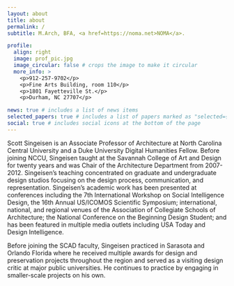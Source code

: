 ```yaml
---
layout: about
title: about
permalink: /
subtitle: M.Arch, BFA, <a href=https://noma.net>NOMA</a>.

profile:
  align: right
  image: prof_pic.jpg
  image_circular: false # crops the image to make it circular
  more_info: >
    <p>912-257-9702</p>
    <p>Fine Arts Building, room 110</p>
    <p>1801 Fayetteville St.</p>
    <p>Durham, NC 27707</p>

news: true # includes a list of news items
selected_papers: true # includes a list of papers marked as "selected={true}"
social: true # includes social icons at the bottom of the page
---
```


Scott Singeisen is an Associate Professor of Architecture at North Carolina Central University and a Duke University Digital Humanities Fellow. Before joining NCCU, Singeisen taught at the Savannah College of Art and Design for twenty years and was Chair of the Architecture Department from 2007-2012. Singeisen’s teaching concentrated on graduate and undergraduate design studios focusing on the design process, communication, and representation. Singeisen’s academic work has been presented at conferences including the 7th International Workshop on Social Intelligence Design, the 16th Annual US/ICOMOS Scientific Symposium; international, national, and regional venues of the Association of Collegiate Schools of Architecture; the National Conference on the Beginning Design Student; and has been featured in multiple media outlets including USA Today and Design Intelligence.

Before joining the SCAD faculty, Singeisen practiced in Sarasota and Orlando Florida where he received multiple awards for design and preservation projects throughout the region and served as a visiting design critic at major public universities. He continues to practice by engaging in smaller-scale projects on his own.
